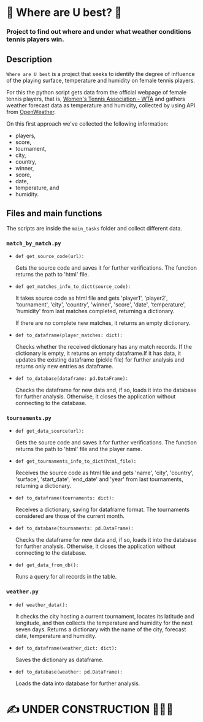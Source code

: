 # 🎾 Where are U best? 🥇
### Project to find out where and under what weather conditions tennis players win.

## Description
`Where are U best` is a project that seeks to identify the degree of influence of the playing surface, temperature and humidity on female tennis players.

For this the python script gets data from the official webpage of female tennis players, that is, [Women's Tennis Association - WTA](https://www.wtatennis.com/) and gathers weather forecast data as temperature and humidity, collected by using API from [OpenWeather](https://openweathermap.org/).

On this first approach we've collected the following information:
- players,
- score,
- tournament,
- city,
- country,
- winner,
- score,
- date,
- temperature, and
- humidity.

## Files and main functions
The scripts are inside the `main_tasks` folder and collect different data.

### `match_by_match.py`

- `def get_source_code(url):`

  Gets the source code and saves it for further verifications. The function returns the path to 'html' file.

- `def get_matches_info_to_dict(source_code):`

  It takes source code as html file and gets 'player1', 'player2', 'tournament', 'city', 'country', 'winner', 'score', 'date', 'temperature', 'humidity' from last matches completed, returning a dictionary.

  If there are no complete new matches, it returns an empty dictionary.

- `def to_dataframe(player_matches: dict):`

  Checks whether the received dictionary has any match records.
  If the dictionary is empty, it returns an empty dataframe.If it has data, it updates the existing dataframe (pickle file) for further analysis and returns only new entries as dataframe.

- `def to_database(dataframe: pd.DataFrame):`

  Checks the dataframe for new data and, if so, loads it into the database for further analysis. Otherwise, it closes the application without connecting to the database.

### `tournaments.py`

- `def get_data_source(url):`

  Gets the source code and saves it for further     verifications. The function returns the path to 'html' file and the player name.

- `def get_tournaments_info_to_dict(html_file):`

  Receives the source code as html file and gets 'name', 'city', 'country', 'surface', 'start_date', 'end_date' and 'year' from last tournaments, returning a dictionary.

- `def to_dataframe(tournaments: dict):`

  Receives a dictionary, saving for dataframe format.
  The tournaments considered are those of the current month.

- `def to_database(tournaments: pd.DataFrame):`

  Checks the dataframe for new data and, if so, loads it into the database for further analysis. Otherwise, it closes the application without connecting to the database.

- `def get_data_from_db():`

  Runs a query for all records in the table.

### `weather.py`

- `def weather_data():`

  It checks the city hosting a current tournament, locates its latitude and longitude, and then collects the temperature and humidity for the next seven days. Returns a dictionary with the name of the city, forecast date, temperature and humidity.

- `def to_dataframe(weather_dict: dict):`

  Saves the dictionary as dataframe.

- `def to_database(weather: pd.DataFrame):`

  Loads the data into database for further analysis.

# ✍️ UNDER CONSTRUCTION 👨🏻‍💻
